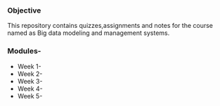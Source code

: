 ### Objective 
This repository contains quizzes,assignments and notes for the course named as Big data modeling and management systems. 

### Modules-
- Week 1-
- Week 2-
- Week 3-
- Week 4-
- Week 5-
